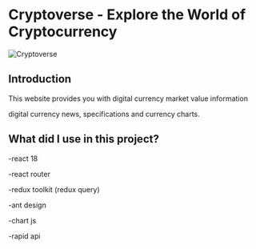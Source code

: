 # Cryptoverse - Explore the World of Cryptocurrency

![Cryptoverse](https://i.ibb.co/8gh5Jc8/image.png)

## Introduction

This website provides you with digital currency market value information

 digital currency news, specifications and currency charts.

## What did I use in this project?

-react 18

-react router

-redux toolkit (redux query)

-ant design 

-chart js

-rapid api
